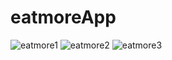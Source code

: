 ﻿# eatmoreApp

 
![eatmore1](https://github.com/AhmedElatreby/eatmoreApp/assets/35266259/8205515e-5017-481c-b569-1bb760f095fe)
![eatmore2](https://github.com/AhmedElatreby/eatmoreApp/assets/35266259/e2d80cb4-a27f-452b-9cf1-e8b6dbd289c3)
![eatmore3](https://github.com/AhmedElatreby/eatmoreApp/assets/35266259/43c75731-fce3-48b2-82f6-2a2bdd5772fb)
